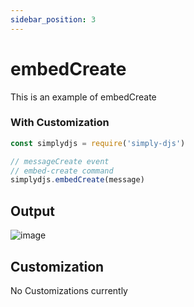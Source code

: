 ```yaml
---
sidebar_position: 3
---
```


# embedCreate
This is an example of embedCreate

### With Customization
```js
const simplydjs = require('simply-djs')

// messageCreate event
// embed-create command
simplydjs.embedCreate(message)
```

## Output
![image](https://user-images.githubusercontent.com/71836991/130612479-52cb2d40-91e6-45c2-9f11-69e193e92dfe.png)

## Customization
No Customizations currently